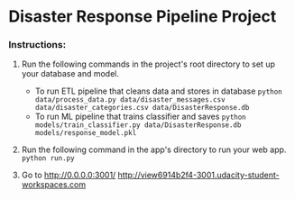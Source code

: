 # Disaster Response Pipeline Project

### Instructions:
1. Run the following commands in the project's root directory to set up your database and model.

    - To run ETL pipeline that cleans data and stores in database
        `python data/process_data.py data/disaster_messages.csv data/disaster_categories.csv data/DisasterResponse.db`
    - To run ML pipeline that trains classifier and saves
        `python models/train_classifier.py data/DisasterResponse.db models/response_model.pkl`

2. Run the following command in the app's directory to run your web app.
    `python run.py`

3. Go to http://0.0.0.0:3001/
http://view6914b2f4-3001.udacity-student-workspaces.com
